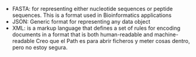 - FASTA: for representing either nucleotide sequences or peptide sequences. This is a format used in Bioinformatics applications
- JSON: Generic format for representing any data object
- XML: is a markup language that defines a set of rules for encoding documents in a format that is both human-readable and machine-readable
Creo que el Path es para abrir ficheros y meter cosas dentro, pero no estoy segura.
